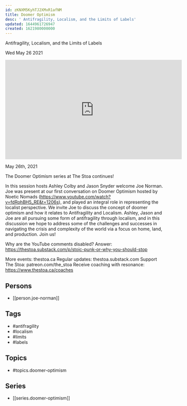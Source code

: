 ```yaml
---
id: zKNXM5KyhTJ2XMxR1afNM
title: Doomer Optimism
desc: ' Antifragility, Localism, and the Limits of Labels'
updated: 1644961726947
created: 1621980000000
---
```



 Antifragility, Localism, and the Limits of Labels

Wed May 26 2021

<iframe width="560" height="315" src="https://www.youtube.com/embed/Cl9c67p-fCQ" title="Doomer Optimism: Antifragility, Localism, and the Limits of Labels w/ Joe Norman" frameborder="0" allow="accelerometer; autoplay; clipboard-write; encrypted-media; gyroscope; picture-in-picture" allowfullscreen ></iframe>

May 26th, 2021

The Doomer Optimism series at The Stoa continues!

In this session hosts Ashley Colby and Jason Snyder welcome Joe Norman. Joe was present at our first conversation on Doomer Optimism hosted by Noetic Nomads (https://www.youtube.com/watch?v=fdRohBH5_RE&t=1206s), and played an integral role in representing the localist perspective. We invite Joe to discuss the concept of doomer optimism and how it relates to Antifragility and Localism. Ashley, Jason and Joe are all pursuing some form of antifragility through localism, and in this discussion we hope to address some of the challenges and successes in navigating the crisis and complexity of the world via a focus on home, land, and production. Join us!

Why are the YouTube comments disabled? Answer: https://thestoa.substack.com/p/stoic-punk-or-why-you-should-stop

More events: thestoa.ca 
Regular updates: thestoa.substack.com 
Support The Stoa: patreon.com/the_stoa 
Receive coaching with resonance: https://www.thestoa.ca/coaches

## Persons

- [[person.joe-norman]]

## Tags

- #antifragility
- #localism
- #limits
- #labels

## Topics

- #topics.doomer-optimism

## Series

- [[series.doomer-optimism]]

